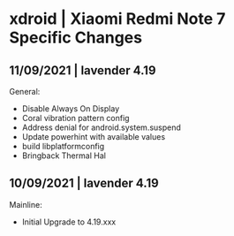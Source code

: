 # xdroid | Xiaomi Redmi Note 7 Specific Changes
## 11/09/2021 | lavender 4.19
General:
 - Disable Always On Display
 - Coral vibration pattern config
 - Address denial for android.system.suspend
 - Update powerhint with available values 
 - build libplatformconfig
 - Bringback Thermal Hal

## 10/09/2021 | lavender 4.19
Mainline:
 - Initial Upgrade to 4.19.xxx
